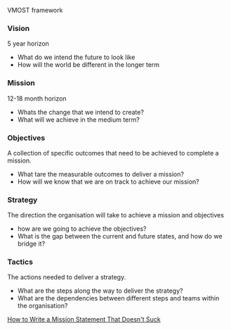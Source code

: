 

VMOST framework 
### **Vision**

5 year horizon

- What do we intend the future to look like
- How will the world be different in the longer term

### **Mission**

12-18 month horizon

- Whats the change that we intend to create?
- What will we achieve in the medium term?

### **Objectives**

A collection of specific outcomes that need to be achieved to complete a mission.

- What tare the measurable outcomes to deliver a mission?
- How will we know that we are on track to achieve our mission?

### **Strategy**

The direction the organisation will take to achieve a mission and objectives

- how are we going to achieve the objectives?
- What is the gap between the current and future states, and how do we bridge it?

### **Tactics**

The actions needed to deliver a strategy.

- What are the steps along the way to deliver the strategy?
- What are the dependencies between different steps and teams within the organisation?

[How to Write a Mission Statement That Doesn't Suck](https://www.youtube.com/watch?v=LJhG3HZ7b4o)
